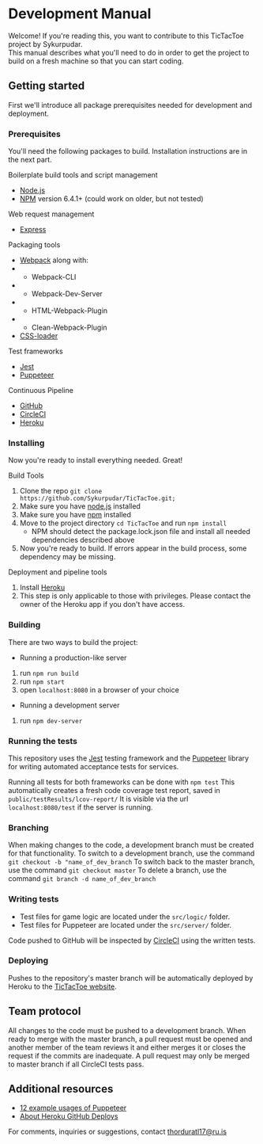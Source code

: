 # Development Manual

Welcome!
If you're reading this, you want to contribute to this TicTacToe project by Sykurpudar.  
This manual describes what you'll need to do in order to get the project to build on a fresh machine so that you can start coding.  

## Getting started
First we'll introduce all package prerequisites needed for development and deployment.

### Prerequisites
You'll need the following packages to build. Installation instructions are in the next part.  

Boilerplate build tools and script management
- [Node.js][node]
- [NPM][npm] version 6.4.1+ (could work on older, but not tested)

Web request management
- [Express][express]

Packaging tools
- [Webpack][webpack] along with:
- - Webpack-CLI
- - Webpack-Dev-Server
- - HTML-Webpack-Plugin
- - Clean-Webpack-Plugin
- [CSS-loader][css-loader]

Test frameworks
- [Jest][jest]
- [Puppeteer][puppeteer]

Continuous Pipeline
- [GitHub][github]
- [CircleCI][circleci]
- [Heroku][heroku]


### Installing

Now you're ready to install everything needed. Great!

Build Tools

1. Clone the repo `git clone https://github.com/Sykurpudar/TicTacToe.git;`
2. Make sure you have [node.js][node] installed
3. Make sure you have [npm][npm] installed
4. Move to the project directory `cd TicTacToe` and run `npm install`
   - NPM should detect the package.lock.json file and install all needed dependencies described above
5. Now you're ready to build. If errors appear in the build process, some dependency may be missing.

Deployment and pipeline tools
1. Install [Heroku][heroku]
2. This step is only applicable to those with privileges. Please contact the owner of the Heroku app if you don't have access.


### Building

There are two ways to build the project:

- Running a production-like server
1. run `npm run build`
2. run `npm start`
3. open `localhost:8080` in a browser of your choice

- Running a development server
1. run `npm dev-server`


### Running the tests
This repository uses the [Jest][jest] testing framework and the [Puppeteer][puppeteer] library for writing automated acceptance tests for services.

Running all tests for both frameworks can be done with `npm test`
This automatically creates a fresh code coverage test report, saved in `public/testResults/lcov-report/`
It is visible via the url `localhost:8080/test` if the server is running.

### Branching
When making changes to the code, a development branch must be created for that functionality.
To switch to a development branch, use the command `git checkout -b "name_of_dev_branch`
To switch back to the master branch, use the command `git checkout master`
To delete a branch, use the command `git branch -d name_of_dev_branch`

### Writing tests
- Test files for game logic are located under the `src/logic/` folder.
- Test files for Puppeteer are located under the `src/server/` folder.

Code pushed to GitHub will be inspected by [CircleCI][circleci] using the written tests.

### Deploying
Pushes to the repository's master branch will be automatically deployed by Heroku to the [TicTacToe website][tictactoe].

## Team protocol
All changes to the code must be pushed to a development branch.
When ready to merge with the master branch, a pull request must be opened and another member of the team reviews it and either merges it or closes the request if the commits are inadequate.
A pull request may only be merged to master branch if all CircleCI tests pass.

## Additional resources
- [12 example usages of Puppeteer][12examples]
- [About Heroku GitHub Deploys][herokudeploy]

For comments, inquiries or suggestions, contact thorduratl17@ru.is


[jest]: https://jestjs.io/
[npm]: https://www.npmjs.com/
[puppeteer]: https://github.com/GoogleChrome/puppeteer
[circleci]: https://circleci.com/
[heroku]: https://www.heroku.com/
[github]: https://www.github.com/
[node]: https://www.nodejs.org/
[express]: https://expressjs.com/
[webpack]: https://webpack.js.org/
[css-loader]: https://github.com/webpack-contrib/css-loader 
[tictactoe]: https://sykurflautur.herokuapp.com/
[12examples]: https://www.aymen-loukil.com/en/blog-en/google-puppeteer-tutorial-with-examples/
[herokudeploy]: https://devcenter.heroku.com/articles/github-integration

